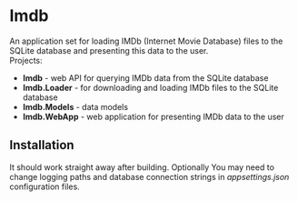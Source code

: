 # Imdb
An application set for loading IMDb (Internet Movie Database) files to the SQLite database and presenting this data to the user.\
Projects:
 - **Imdb** - web API for querying IMDb data from the SQLite database
 - **Imdb.Loader** - for downloading and loading IMDb files to the SQLite database
 - **Imdb.Models** - data models
 - **Imdb.WebApp** - web application for presenting IMDb data to the user
 
## Installation
It should work straight away after building. Optionally You may need to change logging paths and database connection strings in *appsettings.json* configuration files.
